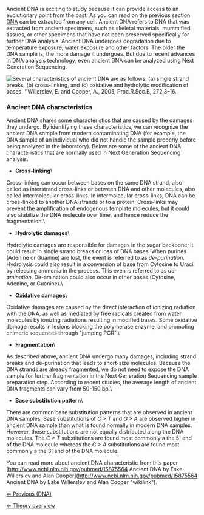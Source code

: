 Ancient DNA is exciting to study because it can provide access to an
evolutionary point from the past! As you can read on the previous
section [DNA](/wiki/DNA_NGS "wikilink") can be extracted from any cell.
Ancient DNA refers to DNA that was extracted from ancient specimens,
such as skeletal materials, mummified tissues, or other specimens that
have not been preserved specifically for further DNA analysis. Ancient
DNA undergoes degradation due to temperature exposure, water exposure
and other factors. The older the DNA sample is, the more damage it
undergoes. But due to recent advances in DNA analysis technology, even
ancient DNA can be analyzed using Next Generation Sequencing.

![Several characteristics of ancient DNA are as follows: (a) single strand breaks, (b) cross-linking, and (c) oxidative and hydrolytic modification of bases. ''Willerslev, E. and Cooper, A., 2005, Proc.R.Soc.B, 272,3–16.](https://s3-us-west-2.amazonaws.com/labster/wiki/media/AncientDNA.png "Several characteristics of ancient DNA are as follows: (a) single strand breaks, (b) cross-linking, and (c) oxidative and hydrolytic modification of bases. ''Willerslev, E. and Cooper, A., 2005, Proc.R.Soc.B, 272,3–16.")

### Ancient DNA characteristics

Ancient DNA shares some characteristics that are caused by the damages
they undergo. By identifying these characteristics, we can recognize the
ancient DNA sample from modern contaminating DNA (for example, the DNA
sample of an individual who did not handle the sample properly before
being analyzed in the laboratory). Below are some of the ancient DNA
characteristics that are normally used in Next Generation Sequencing
analysis.

-   **Cross-linking**\

Cross-linking can occur between bases on the same DNA strand, also
called as interstrand cross-links or between DNA and other molecules,
also called intermolecular cross-links. In intermolecular cross-links,
DNA can be cross-linked to another DNA strands or to a protein.
Cross-links may prevent the amplification of endogenous template
molecules, but it could also stabilize the DNA molecule over time, and
hence reduce the fragmentation.\

-   **Hydrolytic damages**\

Hydrolytic damages are responsible for damages in the sugar backbone; it
could result in single strand breaks or loss of DNA bases. When purines
(Adenine or Guanine) are lost, the event is referred to as
*de-purination*. Hydrolysis could also result in a conversion of base
from Cytosine to Uracil by releasing ammonia in the process. This even
is referred to as *de-amination*. De-amination could also occur in other
bases (Cytosine, Adenine, or Guanine).\

-   **Oxidative damages**\

Oxidative damages are caused by the direct interaction of ionizing
radiation with the DNA, as well as mediated by free radicals created
from water molecules by ionizing radiations resulting in modified bases.
Some oxidative damage results in lesions blocking the polymerase enzyme,
and promoting chimeric sequences through "jumping PCR".\

-   **Fragmentation**\

As described above, ancient DNA undergo many damages, including strand
breaks and de-purination that leads to short-size molecules. Because the
DNA strands are already fragmented, we do not need to expose the DNA
sample for further fragmentation in the Next Generation Sequencing
sample preparation step. According to recent studies, the average length
of ancient DNA fragments can vary from 50-150 bp.\

-   **Base substitution pattern**\

There are common base substitution patterns that are observed in ancient
DNA samples. Base substitutions of *C \> T* and *G \> A* are observed
higher in ancient DNA sample than what is found normally in modern DNA
samples. However, these substitutions are not equally distributed along
the DNA molecules. The *C \> T* substitutions are found most commonly a
the 5' end of the DNA molecule whereas the *G \> A* substitutions are
found most commonly a the 3' end of the DNA molecule.

You can read more about ancient DNA characteristic from this paper
[http://www.ncbi.nlm.nih.gov/pubmed/15875564 Ancient DNA by Eske
Willerslev and Alan
Cooper](http://www.ncbi.nlm.nih.gov/pubmed/15875564 Ancient DNA by Eske Willerslev and Alan Cooper "wikilink").

[ ⇐ Previous (DNA)](/wiki/DNA_NGS "wikilink")

[⇐ Theory overview](/wiki/NGS_Case "wikilink")

